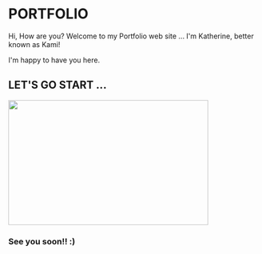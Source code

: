 # PORTFOLIO

Hi, How are you? Welcome to my Portfolio web site ... I'm Katherine, better known as Kami!

I'm happy to have you here.


## LET'S GO START ...


<div aling="center">
  <img src="https://media1.giphy.com/media/SYWI8fQoPpid2sjo6O/giphy.gif?cid=ecf05e47q6adr0xl9hppgrr92i97fb87yx9168iikibnlqyu&rid=giphy.gif&ct=g" width="400" height="250"/>
</div>

### See you soon!! :)